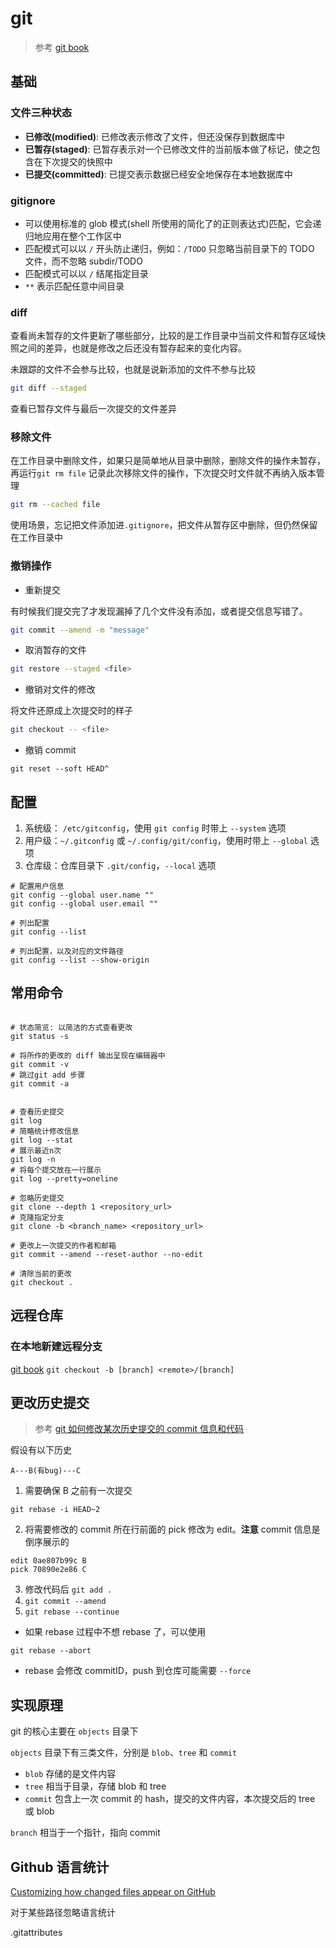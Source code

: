 # git

> 参考 [git book](https://git-scm.com/book/zh/v2)

## 基础

### 文件三种状态

- **已修改(modified)**: 已修改表示修改了文件，但还没保存到数据库中
- **已暂存(staged)**: 已暂存表示对一个已修改文件的当前版本做了标记，使之包含在下次提交的快照中
- **已提交(committed)**: 已提交表示数据已经安全地保存在本地数据库中

### gitignore

- 可以使用标准的 glob 模式(shell 所使用的简化了的正则表达式)匹配，它会递归地应用在整个工作区中
- 匹配模式可以以 `/` 开头防止递归，例如：`/TODO` 只忽略当前目录下的 TODO 文件，而不忽略 subdir/TODO
- 匹配模式可以以 `/` 结尾指定目录
- `**` 表示匹配任意中间目录

### diff

查看尚未暂存的文件更新了哪些部分，比较的是工作目录中当前文件和暂存区域快照之间的差异，也就是修改之后还没有暂存起来的变化内容。

未跟踪的文件不会参与比较，也就是说新添加的文件不参与比较

```bash
git diff --staged
```

查看已暂存文件与最后一次提交的文件差异

### 移除文件

在工作目录中删除文件，如果只是简单地从目录中删除，删除文件的操作未暂存，再运行`git rm file` 记录此次移除文件的操作，下次提交时文件就不再纳入版本管理

```bash
git rm --cached file
```

使用场景，忘记把文件添加进`.gitignore`，把文件从暂存区中删除，但仍然保留在工作目录中

### 撤销操作

- 重新提交

有时候我们提交完了才发现漏掉了几个文件没有添加，或者提交信息写错了。

```bash
git commit --amend -m "message"
```

- 取消暂存的文件

```bash
git restore --staged <file>
```

- 撤销对文件的修改

将文件还原成上次提交时的样子

```bash
git checkout -- <file>
```

- 撤销 commit

```shell
git reset --soft HEAD^
```

## 配置

1. 系统级： `/etc/gitconfig`，使用 `git config` 时带上 `--system` 选项
2. 用户级：`~/.gitconfig` 或 `~/.config/git/config`，使用时带上 `--global` 选项
3. 仓库级：仓库目录下 `.git/config`，`--local` 选项

```shell
# 配置用户信息
git config --global user.name ""
git config --global user.email ""

# 列出配置
git config --list

# 列出配置，以及对应的文件路径
git config --list --show-origin
```

## 常用命令

```shell

# 状态简览: 以简洁的方式查看更改
git status -s

# 将所作的更改的 diff 输出呈现在编辑器中
git commit -v
# 跳过git add 步骤
git commit -a


# 查看历史提交
git log
# 简略统计修改信息
git log --stat
# 展示最近n次
git log -n
# 将每个提交放在一行展示
git log --pretty=oneline

# 忽略历史提交
git clone --depth 1 <repository_url>
# 克隆指定分支
git clone -b <branch_name> <repository_url>

# 更改上一次提交的作者和邮箱
git commit --amend --reset-author --no-edit

# 清除当前的更改
git checkout .
```

## 远程仓库

### 在本地新建远程分支

[git book](https://git-scm.com/book/zh/v2/Git-%E5%88%86%E6%94%AF-%E8%BF%9C%E7%A8%8B%E5%88%86%E6%94%AF)
`git checkout -b [branch] <remote>/[branch]`

## 更改历史提交

> 参考 [git 如何修改某次历史提交的 commit 信息和代码](https://blog.csdn.net/Numb_ZL/article/details/121486632)

假设有以下历史

```
A---B(有bug)---C
```

1. 需要确保 B 之前有一次提交

```shell
git rebase -i HEAD~2
```

2. 将需要修改的 commit 所在行前面的 pick 修改为 edit。**注意** commit 信息是倒序展示的

```
edit 0ae807b99c B
pick 70890e2e86 C
```

3. 修改代码后 `git add .`
4. `git commit --amend`
5. `git rebase --continue`

- 如果 rebase 过程中不想 rebase 了，可以使用

```shell
git rebase --abort
```

- rebase 会修改 commitID，push 到仓库可能需要 `--force`

## 实现原理

git 的核心主要在 `objects` 目录下

`objects` 目录下有三类文件，分别是 `blob`、`tree` 和 `commit`

- `blob` 存储的是文件内容
- `tree` 相当于目录，存储 blob 和 tree
- `commit` 包含上一次 commit 的 hash，提交的文件内容，本次提交后的 tree 或 blob

`branch` 相当于一个指针，指向 commit

## Github 语言统计

[Customizing how changed files appear on GitHub](https://docs.github.com/en/repositories/working-with-files/managing-files/customizing-how-changed-files-appear-on-github)

对于某些路径忽略语言统计

.gitattributes
